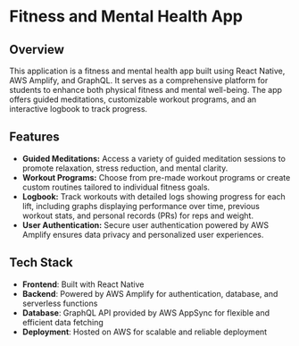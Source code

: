 # Fitness and Mental Health App

## Overview
This application is a fitness and mental health app built using React Native, AWS Amplify, and GraphQL. It serves as a comprehensive platform for students to enhance both physical fitness and mental well-being. The app offers guided meditations, customizable workout programs, and an interactive logbook to track progress.

## Features

- **Guided Meditations:** Access a variety of guided meditation sessions to promote relaxation, stress reduction, and mental clarity.
- **Workout Programs:** Choose from pre-made workout programs or create custom routines tailored to individual fitness goals.
- **Logbook:** Track workouts with detailed logs showing progress for each lift, including graphs displaying performance over time, previous workout stats, and personal records (PRs) for reps and weight.
- **User Authentication:** Secure user authentication powered by AWS Amplify ensures data privacy and personalized user experiences.

## Tech Stack

- **Frontend**: Built with React Native
- **Backend**: Powered by AWS Amplify for authentication, database, and serverless functions
- **Database**: GraphQL API provided by AWS AppSync for flexible and efficient data fetching
- **Deployment**: Hosted on AWS for scalable and reliable deployment
